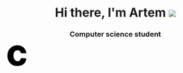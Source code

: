 <h1 align="center">Hi there, I'm Artem
<img src="https://github.com/blackcater/blackcater/raw/main/images/Hi.gif" height="32"/></h1>
<h3 align="center">Computer science student</h3>
<img src="https://github.com/Artem2003OnToday/Artem2003OnToday/raw/main/pictures/c.svg">
